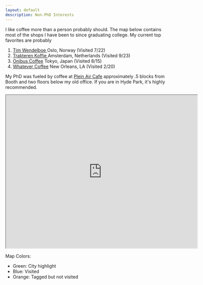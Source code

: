 ```yaml
---
layout: default
description: Non-PhD Interests
---
```


I like coffee more than a person probably should. The map below contains most of the shops I have been to since graduating college. My current top favorites are probably 
1.  <span class="fn">
      <a href="https://www.timwendelboe.no" target="_blank">Tim Wendelboe  </a> Oslo, Norway (Visited 7/22)
    </span>
2. <span class="fn">
      <a href="http://www.trakterenkoffie.nl/" target="_blank">Trakteren Koffie  </a> Amsterdam, Netherlands (Visited 9/23)
    </span>
3. <span class="fn">
      <a href="http://www.onibuscoffee.com/" target="_blank"> Onibus Coffee</a> Tokyo, Japan (Visited 8/15)
    </span>
4. <span class="fn">
      <a href="https://www.instagram.com/itswhatevercoffee/?hl=en" target="_blank"> Whatever Coffee</a> New Orleans, LA (Visited 2/20)
    </span>
    
My PhD was fueled by coffee at <span class="fn">
      <a href="http://www.pleinaircafe.co/" target="_blank"> Plein Air Cafe</a>
    </span> approximately .5 blocks from Booth and two floors below my old office. If you are in Hyde Park, it's highly recommended. 


<p align="center"><iframe src="https://www.google.com/maps/d/u/0/embed?mid=1Q3F7PwfN9W2hqTMrI-XIJBoLrVo" width="600" height="480"></iframe></p>

Map Colors: 
* Green: City highlight
* Blue: Visited
* Orange: Tagged but not visited
